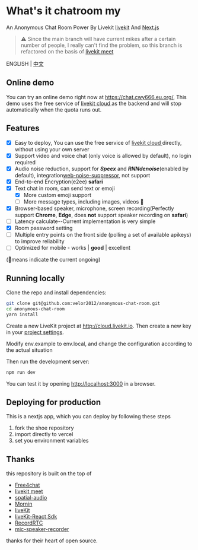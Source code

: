 # What's it chatroom my
An Anonymous Chat Room Power By Livekit [livekit](https://livekit.io/) And [Next.js](https://nextjs.org/)

> ⚠️ Since the main branch will have current mikes after a certain number of people, I really can't find the problem, so this branch is refactored on the basis of [livekit meet](https://github.com/livekit/meet)

ENGLISH | [中文](./README-cn.md)

## Online demo

You can try an online demo right now at <https://chat.cwy666.eu.org/>, This demo uses the free service of [livekit cloud ](https://cloud.livekit.io) as the backend and will stop automatically when the quota runs out.

## Features
- [x] Easy to deploy, You can use the free service of  [livekit cloud ](https://cloud.livekit.io) directly, without using your own server
- [x] Support video and voice chat (only voice is allowed by default), no login required
- [x] Audio noise reduction, support for ***Speex*** and ***RNNdenoise***(enabled by default), integration[web-noise-suppressor](https://github.com/sapphi-red/web-noise-suppressor), not support 
- [x] End-to-end Encryption(e2ee)
**safari**
- [x] Text chat in room, can send text or emoji
  - [x] More custom emoji support
  - [ ] More message types, including images, videos 🚩
- [x] Browser-based speaker, microphone, screen recording(Perfectly support **Chrome**, **Edge**, does **not** support speaker recording on **safari**)
- [ ] Latency calculate--Current implementation is very simple
- [x] Room password setting 
- [ ] Multiple entry points on the front side (polling a set of available apikeys) to improve reliability
- [ ] Optimized for mobile - works | **good** | excellent 

(🚩means  indicate  the current ongoing)

## Running locally

Clone the repo and install dependencies:

```bash
git clone git@github.com:velor2012/anonymous-chat-room.git
cd anonymous-chat-room
yarn install
```

Create a new LiveKit project at <http://cloud.livekit.io>. Then create a new key in your [project settings](https://cloud.livekit.io/projects/p_/settings/keys).

Modify env.example to env.local, and change the configuration according to the actual situation

Then run the development server:

```bash
npm run dev
```

You can test it by opening <http://localhost:3000> in a browser.

## Deploying for production

This is a nextjs app, which you can deploy by following these steps
1. fork the shoe repository
2. import directly to vercel
3. set you environment variables

## Thanks

this repository is built on the top of
 - [Free4chat](https://github.com/madawei2699/free4chat)
 - [livekit meet](https://github.com/livekit/meet)
 - [spatial-audio](https://github.com/livekit-examples/)
 - [Mornin](https://mornin.fm/) 
 - [liveKit](https://livekit.io) 
 - [liveKit-React Sdk](https://github.com/livekit/components-js)
 - [RecordRTC](https://github.com/muaz-khan/RecordRTC)
 - [mic-speaker-recorder](https://github.com/asrul10/mic-speaker-recorder)

thanks for their heart of open source.